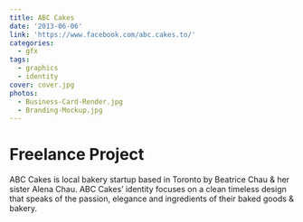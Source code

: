 ```yaml
---
title: ABC Cakes
date: '2013-06-06'
link: 'https://www.facebook.com/abc.cakes.to/'
categories:
  - gfx
tags:
  - graphics
  - identity
cover: cover.jpg
photos:
  - Business-Card-Render.jpg
  - Branding-Mockup.jpg
---
```

# Freelance Project
ABC Cakes is local bakery startup based in Toronto by Beatrice Chau & her sister Alena Chau. ABC Cakes’ identity focuses on a clean timeless design that speaks of the passion, elegance and ingredients of their baked goods & bakery.
